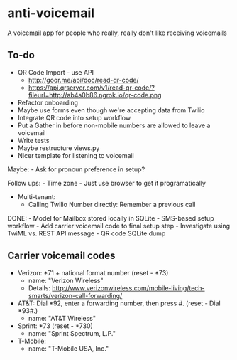 # anti-voicemail
A voicemail app for people who really, really don't like receiving voicemails

## To-do

- QR Code Import - use API
    - http://goqr.me/api/doc/read-qr-code/
    - https://api.qrserver.com/v1/read-qr-code/?fileurl=http://ab4a0b86.ngrok.io/qr-code.png
- Refactor onboarding
- Maybe use forms even though we're accepting data from Twilio
- Integrate QR code into setup workflow
- Put a Gather in before non-mobile numbers are allowed to leave a voicemail
- Write tests
- Maybe restructure views.py
- Nicer template for listening to voicemail

Maybe:
    - Ask for pronoun preference in setup?

Follow ups:
    - Time zone - Just use browser to get it programatically

- Multi-tenant:
    - Calling Twilio Number directly: Remember a previous call

DONE:
    - Model for Mailbox stored locally in SQLite
    - SMS-based setup workflow
    - Add carrier voicemail code to final setup step
    - Investigate using TwiML <Message> vs. REST API message
    - QR code SQLite dump

## Carrier voicemail codes

- Verizon: *71 + national format number (reset - *73)
    - name: "Verizon Wireless"
    - Details: http://www.verizonwireless.com/mobile-living/tech-smarts/verizon-call-forwarding/
- AT&T: Dial *92, enter a forwarding number, then press #. (reset - Dial *93#.)
    - name: "AT&T Wireless"
- Sprint: *73 (reset - *730)
    - name: "Sprint Spectrum, L.P."
- T-Mobile:
    - name: "T-Mobile USA, Inc."
